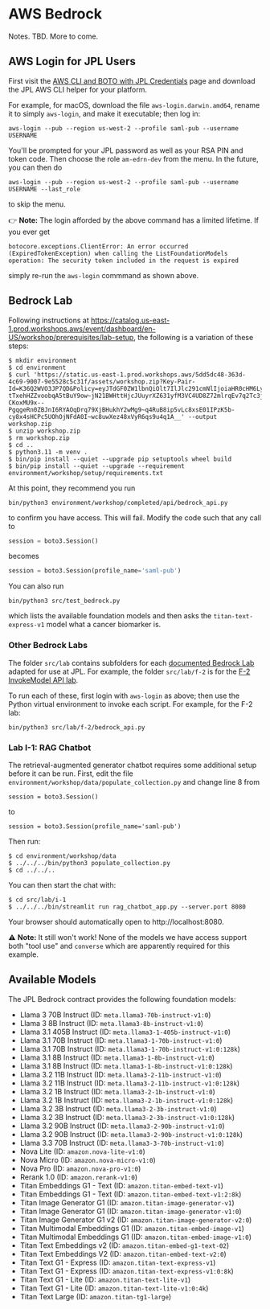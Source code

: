 # AWS Bedrock

Notes. TBD. More to come.


## AWS Login for JPL Users

First visit the [AWS CLI and BOTO with JPL Credentials](https://wiki.jpl.nasa.gov/x/a4XyGQ) page and download the JPL AWS CLI helper for your platform.

For example, for macOS, download the file `aws-login.darwin.amd64`, rename it to simply `aws-login`, and make it executable; then log in:

    aws-login --pub --region us-west-2 --profile saml-pub --username USERNAME

You'll be prompted for your JPL password as well as your RSA PIN and token code. Then choose the role `am-edrn-dev` from the menu. In the future, you can then do

    aws-login --pub --region us-west-2 --profile saml-pub --username USERNAME --last_role

to skip the menu.

👉 **Note:** The login afforded by the above command has a limited lifetime. If you ever get 

    botocore.exceptions.ClientError: An error occurred (ExpiredTokenException) when calling the ListFoundationModels operation: The security token included in the request is expired

simply re-run the `aws-login` commmand as shown above.


## Bedrock Lab

Following instructions at https://catalog.us-east-1.prod.workshops.aws/event/dashboard/en-US/workshop/prerequisites/lab-setup, the following is a variation of these steps:

```console
$ mkdir environment
$ cd environment
$ curl 'https://static.us-east-1.prod.workshops.aws/5dd5dc48-363d-4c69-9007-9e5528c5c31f/assets/workshop.zip?Key-Pair-Id=K36Q2WVO3JP7QD&Policy=eyJTdGF0ZW1lbnQiOlt7IlJlc291cmNlIjoiaHR0cHM6Ly9zdGF0aWMudXMtZWFzdC0xLnByb2Qud29ya3Nob3BzLmF3cy81ZGQ1ZGM0OC0zNjNkLTRjNjktOTAwNy05ZTU1MjhjNWMzMWYvKiIsIkNvbmRpdGlvbiI6eyJEYXRlTGVzc1RoYW4iOnsiQVdTOkVwb2NoVGltZSI6MTc0MzA4MDYzN319fV19&Signature=CnywullBOTkmlqhJbNSqqPjv~jKSeIHw27if2BeBKRujEmNUegPuUixGYMZ~11EYvARfUMIK6R6ZBQyLcsEj75jWa9y2eAzUV6VOX2gHpJ-tTxehHZZvoobqA5tBuY9ow~jN21BWHttHjcJUuyrXZ631yfM3VC4UD8Z72mlrqEv7q2Tc3jIj0XAeSpgjdcw0sb8SqSwyUeX3ZUkAM2c3~TIFVGII4C-CKoxMU9x--PgqgeRn0ZBJnI6RYAOqDrq79XjBHukhY2wMg9~q4RuB8ip5vLc8xsE01IPzK5b-cy8x4sHCPc5UOhOjNFdA0I~wc8uwXez48xVyR6qs9u4q1A__' --output workshop.zip
$ unzip workshop.zip
$ rm workshop.zip
$ cd ..
$ python3.11 -m venv .
$ bin/pip install --quiet --upgrade pip setuptools wheel build
$ bin/pip install --quiet --upgrade --requirement environment/workshop/setup/requirements.txt
```
At this point, they recommend you run

    bin/python3 environment/workshop/completed/api/bedrock_api.py 

to confirm you have access. This will fail. Modify the code such that any call to
```python
session = boto3.Session()
```
becomes
```python
session = boto3.Session(profile_name='saml-pub')
```
You can also run

    bin/python3 src/test_bedrock.py

which lists the available foundation models and then asks the `titan-text-express-v1` model what a cancer biomarker is.

### Other Bedrock Labs

The folder `src/lab` contains subfolders for each [documented Bedrock Lab](https://catalog.us-east-1.prod.workshops.aws/event/dashboard/en-US/workshop/) adapted for use at JPL. For example, the folder `src/lab/f-2` is for the [F-2 InvokeModel API lab](https://catalog.us-east-1.prod.workshops.aws/event/dashboard/en-US/workshop/foundation/bedrock-apis).

To run each of these, first login with `aws-login` as above; then use the Python virtual environment to invoke each script. For example, for the F-2 lab:

    bin/python3 src/lab/f-2/bedrock_api.py


### Lab I-1: RAG Chatbot

The retrieval-augmented generator chatbot requires some additional setup before it can be run. First, edit the file `environment/workshop/data/populate_collection.py` and change line 8 from

    session = boto3.Session()

to

    session = boto3.Session(profile_name='saml-pub')

Then run:
```console
$ cd environment/workshop/data
$ ../../../bin/python3 populate_collection.py
$ cd ../../..
```
You can then start the chat with:
```console
$ cd src/lab/i-1
$ ../../../bin/streamlit run rag_chatbot_app.py --server.port 8080
```
Your browser should automatically open to http://localhost:8080.

⚠️ **Note:** It still won't work! None of the models we have access support both "tool use" and `converse` which are apparently required for this example.


## Available Models

The JPL Bedrock contract provides the following foundation models:

- Llama 3 70B Instruct (ID: `meta.llama3-70b-instruct-v1:0`)
- Llama 3 8B Instruct (ID: `meta.llama3-8b-instruct-v1:0`)
- Llama 3.1 405B Instruct (ID: `meta.llama3-1-405b-instruct-v1:0`)
- Llama 3.1 70B Instruct (ID: `meta.llama3-1-70b-instruct-v1:0`)
- Llama 3.1 70B Instruct (ID: `meta.llama3-1-70b-instruct-v1:0:128k`)
- Llama 3.1 8B Instruct (ID: `meta.llama3-1-8b-instruct-v1:0`)
- Llama 3.1 8B Instruct (ID: `meta.llama3-1-8b-instruct-v1:0:128k`)
- Llama 3.2 11B Instruct (ID: `meta.llama3-2-11b-instruct-v1:0`)
- Llama 3.2 11B Instruct (ID: `meta.llama3-2-11b-instruct-v1:0:128k`)
- Llama 3.2 1B Instruct (ID: `meta.llama3-2-1b-instruct-v1:0`)
- Llama 3.2 1B Instruct (ID: `meta.llama3-2-1b-instruct-v1:0:128k`)
- Llama 3.2 3B Instruct (ID: `meta.llama3-2-3b-instruct-v1:0`)
- Llama 3.2 3B Instruct (ID: `meta.llama3-2-3b-instruct-v1:0:128k`)
- Llama 3.2 90B Instruct (ID: `meta.llama3-2-90b-instruct-v1:0`)
- Llama 3.2 90B Instruct (ID: `meta.llama3-2-90b-instruct-v1:0:128k`)
- Llama 3.3 70B Instruct (ID: `meta.llama3-3-70b-instruct-v1:0`)
- Nova Lite (ID: `amazon.nova-lite-v1:0`)
- Nova Micro (ID: `amazon.nova-micro-v1:0`)
- Nova Pro (ID: `amazon.nova-pro-v1:0`)
- Rerank 1.0 (ID: `amazon.rerank-v1:0`)
- Titan Embeddings G1 - Text (ID: `amazon.titan-embed-text-v1`)
- Titan Embeddings G1 - Text (ID: `amazon.titan-embed-text-v1:2:8k`)
- Titan Image Generator G1 (ID: `amazon.titan-image-generator-v1`)
- Titan Image Generator G1 (ID: `amazon.titan-image-generator-v1:0`)
- Titan Image Generator G1 v2 (ID: `amazon.titan-image-generator-v2:0`)
- Titan Multimodal Embeddings G1 (ID: `amazon.titan-embed-image-v1`)
- Titan Multimodal Embeddings G1 (ID: `amazon.titan-embed-image-v1:0`)
- Titan Text Embeddings v2 (ID: `amazon.titan-embed-g1-text-02`)
- Titan Text Embeddings V2 (ID: `amazon.titan-embed-text-v2:0`)
- Titan Text G1 - Express (ID: `amazon.titan-text-express-v1`)
- Titan Text G1 - Express (ID: `amazon.titan-text-express-v1:0:8k`)
- Titan Text G1 - Lite (ID: `amazon.titan-text-lite-v1`)
- Titan Text G1 - Lite (ID: `amazon.titan-text-lite-v1:0:4k`)
- Titan Text Large (ID: `amazon.titan-tg1-large`)
